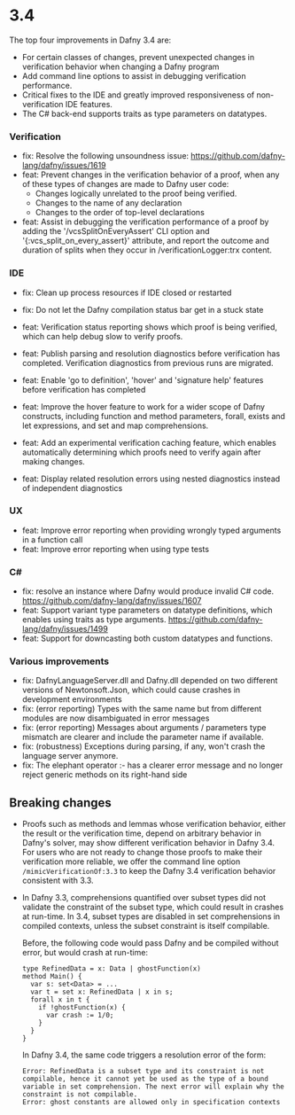 # 3.4 

The top four improvements in Dafny 3.4 are:
- For certain classes of changes, prevent unexpected changes in verification behavior when changing a Dafny program 
- Add command line options to assist in debugging verification performance.
- Critical fixes to the IDE and greatly improved responsiveness of non-verification IDE features. 
- The C# back-end supports traits as type parameters on datatypes.

### Verification
- fix: Resolve the following unsoundness issue: https://github.com/dafny-lang/dafny/issues/1619
- feat: Prevent changes in the verification behavior of a proof, when any of these types of changes are made to Dafny user code:
  - Changes logically unrelated to the proof being verified.
  - Changes to the name of any declaration
  - Changes to the order of top-level declarations
- feat: Assist in debugging the verification performance of a proof by adding the '/vcsSplitOnEveryAssert' CLI option and '{:vcs_split_on_every_assert}' attribute, and report the outcome and duration of splits when they occur in /verificationLogger:trx content.

### IDE 
- fix: Clean up process resources if IDE closed or restarted
- fix: Do not let the Dafny compilation status bar get in a stuck state

- feat: Verification status reporting shows which proof is being verified, which can help debug slow to verify proofs.
- feat: Publish parsing and resolution diagnostics before verification has completed. Verification diagnostics from previous runs are migrated.
- feat: Enable 'go to definition', 'hover' and 'signature help' features before verification has completed
- feat: Improve the hover feature to work for a wider scope of Dafny constructs, including function and method parameters, forall, exists and let expressions, and set and map comprehensions.
- feat: Add an experimental verification caching feature, which enables automatically determining which proofs need to verify again after making changes.
- feat: Display related resolution errors using nested diagnostics instead of independent diagnostics

### UX
- feat: Improve error reporting when providing wrongly typed arguments in a function call
- feat: Improve error reporting when using type tests

### C#
- fix: resolve an instance where Dafny would produce invalid C# code. https://github.com/dafny-lang/dafny/issues/1607
- feat: Support variant type parameters on datatype definitions, which enables using traits as type arguments. https://github.com/dafny-lang/dafny/issues/1499
- feat: Support for downcasting both custom datatypes and functions.

### Various improvements
- fix: DafnyLanguageServer.dll and Dafny.dll depended on two different versions of Newtonsoft.Json, which could cause crashes in development environments
- fix: (error reporting) Types with the same name but from different modules are now disambiguated in error messages
- fix: (error reporting) Messages about arguments / parameters type mismatch are clearer and include the parameter name if available.
- fix: (robustness) Exceptions during parsing, if any, won't crash the language server anymore.
- fix: The elephant operator :- has a clearer error message and no longer reject generic methods on its right-hand side

## Breaking changes

- Proofs such as methods and lemmas whose verification behavior, either the result or the verification time, depend on arbitrary behavior in Dafny's solver, may show different verification behavior in Dafny 3.4. For users who are not ready to change those proofs to make their verification more reliable, we offer the command line option `/mimicVerificationOf:3.3` to keep the Dafny 3.4 verification behavior consistent with 3.3.

- In Dafny 3.3, comprehensions quantified over subset types did not validate the constraint of the subset type, which could result in crashes at run-time. In 3.4, subset types are disabled in set comprehensions in compiled contexts, unless the subset constraint is itself compilable.

  Before, the following code would pass Dafny and be compiled without error, but would crash at run-time:
  ```
  type RefinedData = x: Data | ghostFunction(x)
  method Main() {
    var s: set<Data> = ...
    var t = set x: RefinedData | x in s;
    forall x in t {
      if !ghostFunction(x) {
        var crash := 1/0;
      }
    }
  }
  ```
  In Dafny 3.4, the same code triggers a resolution error of the form:
  ```
  Error: RefinedData is a subset type and its constraint is not compilable, hence it cannot yet be used as the type of a bound variable in set comprehension. The next error will explain why the constraint is not compilable.
  Error: ghost constants are allowed only in specification contexts
  ```
